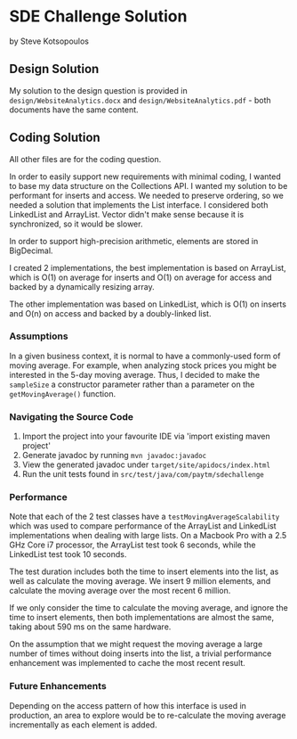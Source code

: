 # SDE Challenge Solution
by Steve Kotsopoulos

## Design Solution

My solution to the design question is provided in `design/WebsiteAnalytics.docx` and `design/WebsiteAnalytics.pdf` - both documents have the same content.

## Coding Solution

All other files are for the coding question.

In order to easily support new requirements with minimal coding, I wanted to base my data structure on the Collections API. I wanted my solution to be performant for inserts and access. We needed to preserve ordering, so we needed a solution that implements the List interface. I considered both LinkedList and ArrayList. Vector didn't make sense because it is synchronized, so it would be slower.

In order to support high-precision arithmetic, elements are stored in BigDecimal.

I created 2 implementations, the best implementation is based on ArrayList, which is O(1) on average for inserts and O(1) on average for access and backed by a dynamically resizing array.

The other implementation was based on LinkedList, which is O(1) on inserts and O(n) on access and backed by a doubly-linked list.

### Assumptions
In a given business context, it is normal to have a commonly-used form of moving average. For example, when analyzing stock prices you might be interested in the 5-day moving average. Thus, I decided to make the `sampleSize` a constructor parameter rather than a parameter on the `getMovingAverage()` function.

### Navigating the Source Code
1. Import the project into your favourite IDE via 'import existing maven project'
2. Generate javadoc by running `mvn javadoc:javadoc`
3. View the generated javadoc under `target/site/apidocs/index.html`
4. Run the unit tests found in `src/test/java/com/paytm/sdechallenge`

### Performance

Note that each of the 2 test classes have a `testMovingAverageScalability` which was used to compare performance of the ArrayList and LinkedList implementations when dealing with large lists. On a Macbook Pro with a 2.5 GHz Core i7 processor, the ArrayList test took 6 seconds, while the LinkedList test took 10 seconds.

The test duration includes both the time to insert elements into the list, as well as calculate the moving average. We insert 9 million elements, and calculate the moving average over the most recent 6 million.

If we only consider the time to calculate the moving average, and ignore the time to insert elements, then both implementations are almost the same, taking about 590 ms on the same hardware.

On the assumption that we might request the moving average a large number of times without doing inserts into the list, a trivial performance enhancement was implemented to cache the most recent result.

### Future Enhancements

Depending on the access pattern of how this interface is used in production, an area to explore would be to re-calculate the moving average incrementally as each element is added.


